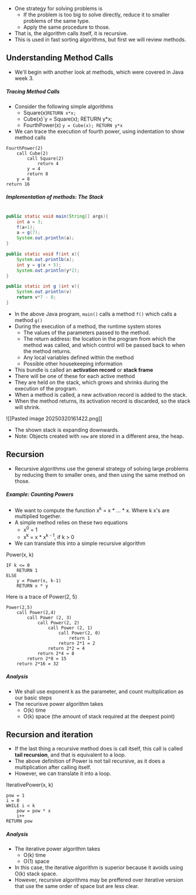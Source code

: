 
- One strategy for solving problems is
	- If the problem is too big to solve directly, reduce it to smaller problems of the same type. 
	- Apply the same procedure to those.
- That is, the algorithm calls itself, it is recursive.
- This is used in fast sorting algorithms, but first we will review methods.

## Understanding Method Calls

- We'll begin with another look at methods, which were covered in Java week 3. 

##### Tracing Method Calls

- Consider the following simple algorithms
	- Square(x)`RETURN x*x;`
	- Cube(x)`y = Square(x); RETURN y*x;
	- FourthPower(x) `y = Cube(x); RETURN y*x`
- We can trace the execution of fourth power, using indentation to show method calls

```
FourthPower(2)
	call Cube(2)
		call Square(2)
			return 4
		y = 4
		return 8
	y = 8
return 16
```

##### Implementation of methods: The Stack

```Java

public static void main(String[] args){
	int a = 3;
	f(a+1);
	a = g(7);
	System.out.println(a);
}

public static void f(int x){
	System.out.printlb(x);
	int y = g(x + 5);
	System.out.println(y*2);
}

public static int g (int v){
	System.out.println(v)
	return v*7 - 8;
}

```

- In the above Java program, `main()` calls a method `f()` which calls a method `g()`
- During the execution of a method, the runtime system stores
	- The values of the parameters passed to the method. 
	- The return address: the location in the program from which the method was called, and which control will be passed back to when the method returns. 
	- Any local variables defined within the method
	- Possible other housekeeping information
- This bundle is called an **activation record** or **stack frame**
- There will be one of these for each active method
- They are held on the stack, which grows and shrinks during the execution of the program. 
- When a method is called, a new activation record is added to the stack. 
- When the method returns, its activation record is discarded, so the stack will shrink. 

![[Pasted image 20250320161422.png]]

- The shown stack is expanding downwards. 
- Note: Objects created with `new` are stored in a different area, the heap. 

## Recursion

- Recursive algorithms use the general strategy of solving large problems by reducing them to smaller ones, and then using the same method on those.

##### Example: Counting Powers

- We want to compute the function x<sup>k</sup> = x * ... * x. Where k x's are multiplied together. 
- A simple method relies on these two equations
	- x<sup>0</sup> = 1
	- x<sup>k</sup> = x * x<sup>k - 1</sup>, if k > 0
- We can translate this into a simple recursive algorithm

Power(x, k)
```
IF k <= 0
	RETURN 1
ELSE 
	y = Power(x, k-1)
	RETURN x * y
```

Here is a trace of Power(2, 5)

```
Power(2,5)
	call Power(2,4)
		call Power (2, 3)
			call Power(2, 2)
				call Power (2, 1)
					call Power(2, 0)
						return 1
					return 2*1 = 2
				return 2*2 = 4
			return 2*4 = 8
		return 2*8 = 15
	return 2*16 = 32
```

##### Analysis

- We shall use exponent k as the parameter, and count multiplication as our basic steps 
- The recurisve power algorithm takes
	- O(k) time
	- O(k) space (the amount of stack required at the deepest point)

## Recursion and iteration

- If the last thing a recursive method does is call itself, this call is called **tail recursion**, and that is equivalent to a loop. 
- The above definition of Power is not tail recursive, as it does a multiplication after calling itself. 
- However, we can translate it into a loop. 

IterativePower(x, k)
```
pow = 1
i = 0
WHILE i < k
	pow = pow * x
	i++
RETURN pow
```

##### Analysis
- The iterative power algorithm takes
	- O(k) time
	- O(1) space
- In this case, the iterative algorithm is superior because it avoids using O(k) stack space. 
- However, recursive algorithms may be preffered over iterative version that use the same order of space but are less clear. 


